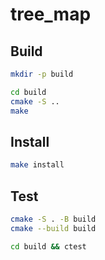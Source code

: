 # tree_map

## Build

```sh
mkdir -p build
```

```sh
cd build
cmake -S ..
make
```

## Install


```sh
make install
```

## Test

```sh
cmake -S . -B build
cmake --build build
```
```sh
cd build && ctest
```


